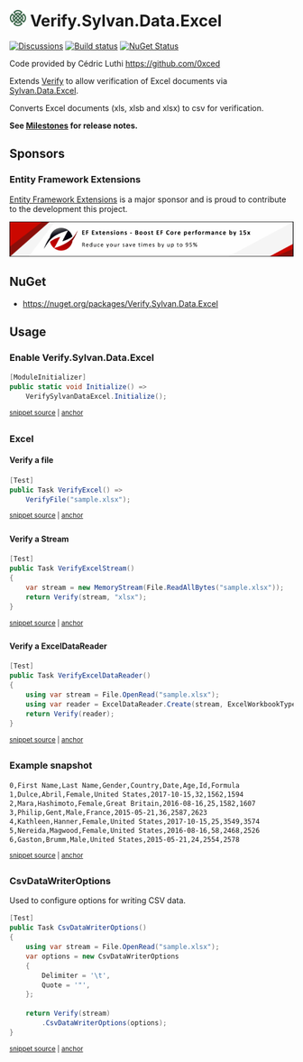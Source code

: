 # <img src="/src/icon.png" height="30px"> Verify.Sylvan.Data.Excel

[![Discussions](https://img.shields.io/badge/Verify-Discussions-yellow?svg=true&label=)](https://github.com/orgs/VerifyTests/discussions)
[![Build status](https://ci.appveyor.com/api/projects/status/q1eqcnbptyjl24hp?svg=true)](https://ci.appveyor.com/project/SimonCropp/verify-sylvan-data-excel)
[![NuGet Status](https://img.shields.io/nuget/v/Verify.Sylvan.Data.Excel.svg)](https://www.nuget.org/packages/Verify.Sylvan.Data.Excel/)

Code provided by Cédric Luthi https://github.com/0xced

Extends [Verify](https://github.com/VerifyTests/Verify) to allow verification of Excel documents via [Sylvan.Data.Excel](https://github.com/MarkPflug/Sylvan.Data.Excel/).

Converts Excel documents (xls, xlsb and xlsx) to csv for verification.

**See [Milestones](../../milestones?state=closed) for release notes.**


## Sponsors

### Entity Framework Extensions<!-- include: zzz. path: /docs/zzz.include.md -->

[Entity Framework Extensions](https://entityframework-extensions.net/) is a major sponsor and is proud to contribute to the development this project.

[![Entity Framework Extensions](docs/zzz.png)](https://entityframework-extensions.net)<!-- endInclude -->


## NuGet

 * https://nuget.org/packages/Verify.Sylvan.Data.Excel


## Usage


### Enable Verify.Sylvan.Data.Excel

<!-- snippet: enable -->
<a id='snippet-enable'></a>
```cs
[ModuleInitializer]
public static void Initialize() =>
    VerifySylvanDataExcel.Initialize();
```
<sup><a href='/src/Tests/ModuleInitializer.cs#L3-L9' title='Snippet source file'>snippet source</a> | <a href='#snippet-enable' title='Start of snippet'>anchor</a></sup>
<!-- endSnippet -->


### Excel


#### Verify a file

<!-- snippet: VerifyExcel -->
<a id='snippet-VerifyExcel'></a>
```cs
[Test]
public Task VerifyExcel() =>
    VerifyFile("sample.xlsx");
```
<sup><a href='/src/Tests/Samples.cs#L8-L14' title='Snippet source file'>snippet source</a> | <a href='#snippet-VerifyExcel' title='Start of snippet'>anchor</a></sup>
<!-- endSnippet -->


#### Verify a Stream

<!-- snippet: VerifyExcelStream -->
<a id='snippet-VerifyExcelStream'></a>
```cs
[Test]
public Task VerifyExcelStream()
{
    var stream = new MemoryStream(File.ReadAllBytes("sample.xlsx"));
    return Verify(stream, "xlsx");
}
```
<sup><a href='/src/Tests/Samples.cs#L32-L41' title='Snippet source file'>snippet source</a> | <a href='#snippet-VerifyExcelStream' title='Start of snippet'>anchor</a></sup>
<!-- endSnippet -->


#### Verify a ExcelDataReader

<!-- snippet: ExcelDataReader -->
<a id='snippet-ExcelDataReader'></a>
```cs
[Test]
public Task VerifyExcelDataReader()
{
    using var stream = File.OpenRead("sample.xlsx");
    using var reader = ExcelDataReader.Create(stream, ExcelWorkbookType.ExcelXml);
    return Verify(reader);
}
```
<sup><a href='/src/Tests/Samples.cs#L20-L30' title='Snippet source file'>snippet source</a> | <a href='#snippet-ExcelDataReader' title='Start of snippet'>anchor</a></sup>
<!-- endSnippet -->


### Example snapshot

<!-- snippet: Samples.VerifyExcel.verified.csv -->
<a id='snippet-Samples.VerifyExcel.verified.csv'></a>
```csv
0,First Name,Last Name,Gender,Country,Date,Age,Id,Formula
1,Dulce,Abril,Female,United States,2017-10-15,32,1562,1594
2,Mara,Hashimoto,Female,Great Britain,2016-08-16,25,1582,1607
3,Philip,Gent,Male,France,2015-05-21,36,2587,2623
4,Kathleen,Hanner,Female,United States,2017-10-15,25,3549,3574
5,Nereida,Magwood,Female,United States,2016-08-16,58,2468,2526
6,Gaston,Brumm,Male,United States,2015-05-21,24,2554,2578
```
<sup><a href='/src/Tests/Samples.VerifyExcel.verified.csv#L1-L7' title='Snippet source file'>snippet source</a> | <a href='#snippet-Samples.VerifyExcel.verified.csv' title='Start of snippet'>anchor</a></sup>
<!-- endSnippet -->
 

### CsvDataWriterOptions

Used to configure options for writing CSV data.

<!-- snippet: CsvDataWriterOptions -->
<a id='snippet-CsvDataWriterOptions'></a>
```cs
[Test]
public Task CsvDataWriterOptions()
{
    using var stream = File.OpenRead("sample.xlsx");
    var options = new CsvDataWriterOptions
    {
        Delimiter = '\t',
        Quote = '"',
    };

    return Verify(stream)
        .CsvDataWriterOptions(options);
}
```
<sup><a href='/src/Tests/Samples.cs#L43-L59' title='Snippet source file'>snippet source</a> | <a href='#snippet-CsvDataWriterOptions' title='Start of snippet'>anchor</a></sup>
<!-- endSnippet -->
